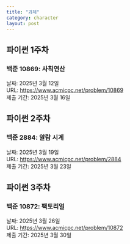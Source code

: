 ```yaml
---
title: "과제"
category: character
layout: post
---
```


## 파이썬 1주차
### 백준 10869: 사칙연산
날짜: 2025년 3월 12일<br>
URL: https://www.acmicpc.net/problem/10869<br>
제출 기간: 2025년 3월 16일

## 파이썬 2주차
### 백준 2884: 알람 시계
날짜: 2025년 3월 19일<br>
URL: https://www.acmicpc.net/problem/2884<br>
제출 기간: 2025년 3월 23일

## 파이썬 3주차
### 백준 10872: 팩토리얼
날짜: 2025년 3월 26일<br>
URL: https://www.acmicpc.net/problem/10872<br>
제출 기간: 2025년 3월 30일
